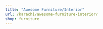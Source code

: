 ```yaml
---
title: "Awesome Furniture/Interior"
url: /karachi/awesome-furniture-interior/
shop: furniture
---
```

